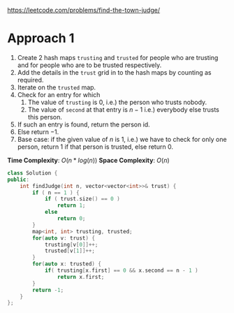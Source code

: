 https://leetcode.com/problems/find-the-town-judge/

# Approach 1

1. Create 2 hash maps `trusting` and `trusted` for people who are trusting and for people who are to be trusted respectively.
2. Add the details in the `trust` grid in to the hash maps by counting as required.
3. Iterate on the `trusted` map.
4. Check for an entry for which 
	1. The value of `trusting` is $0$, i.e.) the person who trusts nobody.
	2. The value of `second` at that entry is $n-1$ i.e.) everybody else trusts this person.
5. If such an entry is found, return the person id.
6. Else return $-1$.
7. Base case: if the given value of $n$ is $1$, i.e.) we have to check for only one person, return $1$ if that person is trusted, else return $0$.

**Time Complexity**: $O(n*log(n))$
**Space Complexity**: $O(n)$

```cpp
class Solution {
public:
    int findJudge(int n, vector<vector<int>>& trust) {
        if ( n == 1 ) {
            if ( trust.size() == 0 )
                return 1;
            else 
                return 0;
        }
        map<int, int> trusting, trusted;
        for(auto v: trust) {
            trusting[v[0]]++;
            trusted[v[1]]++;
        }
        for(auto x: trusted) {
            if( trusting[x.first] == 0 && x.second == n - 1 )
                return x.first;
        }
        return -1;
    }
};
```